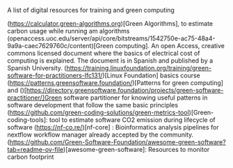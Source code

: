 A list of digital resources for training and green computing

(https://calculator.green-algorithms.org)[Green Algorithms], to estimate carbon usage while running am algorithms
(openaccess.uoc.edu/server/api/core/bitstreams/1542750e-ac75-48a4-9a9a-caec7629760c/content)[Green computing]. An open Access, creative commons licensed document where the basics of electrical cost of computing is explained. The document is in Spanish and published by a Spanish University.
(https://training.linuxfoundation.org/training/green-software-for-practitioners-lfc131/)[Linux Foundation] basics course
(https://patterns.greensoftware.foundation/)[Patterns for green computing] and ()[https://directory.greensoftware.foundation/projects/green-software-practitioner/]Green software partitioner for knowing useful patterns in software development that follow the same basic principles
(https://github.com/green-coding-solutions/green-metrics-tool)[Green-coding-tools]: tool to estimate software CO2 emission during lifecycle of software
(https://nf-co.re/)[nf-core] : Bioinformatics analysis pipelines for nextflow workflow manager already accepted by the community.
(https://github.com/Green-Software-Foundation/awesome-green-software?tab=readme-ov-file)[awesome-green-software]: Resources to monitor carbon footprint


